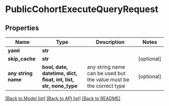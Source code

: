 # PublicCohortExecuteQueryRequest


## Properties
Name | Type | Description | Notes
------------ | ------------- | ------------- | -------------
**yaml** | **str** |  | 
**skip_cache** | **str** |  | [optional] 
**any string name** | **bool, date, datetime, dict, float, int, list, str, none_type** | any string name can be used but the value must be the correct type | [optional]

[[Back to Model list]](../README.md#documentation-for-models) [[Back to API list]](../README.md#documentation-for-api-endpoints) [[Back to README]](../README.md)


